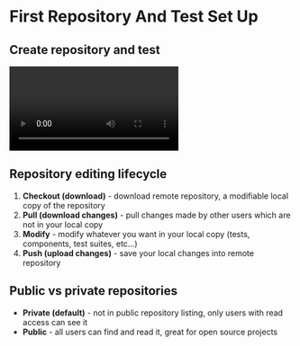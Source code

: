 # First Repository And Test Set Up

## Create repository and test
![VIDEO-337-367](/documentation/videos/first-repo-test.mp4)

## Repository editing lifecycle
 1. **Checkout (download)** - download remote repository, a modifiable local copy of the repository
 2. **Pull (download changes)** - pull changes made by other users which are not in your local copy
 3. **Modify** - modify whatever you want in your local copy (tests, components, test suites, etc...)
 4. **Push (upload changes)** - save your local changes into remote repository

## Public vs private repositories
 - **Private (default)** - not in public repository listing, only users with read access can see it
 - **Public** - all users can find and read it, great for open source projects
